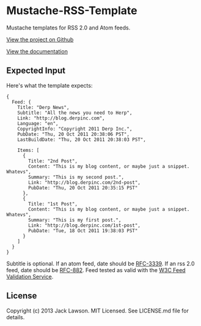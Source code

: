 Mustache-RSS-Template
=====================
Mustache templates for RSS 2.0 and Atom feeds.

[View the project on Github](https://github.com/ajacksified/Mustache-RSS-Templates)

[View the documentation](http://ajacksified.github.com/Mustache-RSS-Templates/)

Expected Input
--------------
Here's what the template expects:

    {
      Feed: { 
        Title: "Derp News",
        Subtitle: "All the news you need to Herp",
        Link: "http://blog.derpinc.com",
        Language: "en",
        CopyrightInfo: "Copyright 2011 Derp Inc.",
        PubDate: "Thu, 20 Oct 2011 20:38:06 PST",
        LastBuildDate: "Thu, 20 Oct 2011 20:38:03 PST",
        
        Items: [
          {
            Title: "2nd Post",
            Content: "This is my blog content, or maybe just a snippet. Whatevs",
            Summary: "This is my second post.",
            Link: "http://blog.derpinc.com/2nd-post",
            PubDate: "Thu, 20 Oct 2011 20:35:15 PST"
          },
          {
            Title: "1st Post",
            Content: "This is my blog content, or maybe just a snippet. Whatevs",
            Summary: "This is my first post.",
            Link: "http://blog.derpinc.com/1st-post",
            PubDate: "Tue, 18 Oct 2011 19:38:03 PST"
          }
        ]
      }
    }

Subtitle is optional. If an atom feed, date should be 
[RFC-3339](http://www.ietf.org/rfc/rfc3339.txt). If an rss 2.0 feed, date 
should be [RFC-882](http://www.ietf.org/rfc/rfc0822.txt). Feed tested as valid
with the [W3C Feed Validation Service](http://validator.w3.org/feed/). 

License
-------

Copyright (c) 2013 Jack Lawson. MIT Licensed. See LICENSE.md file for details.

